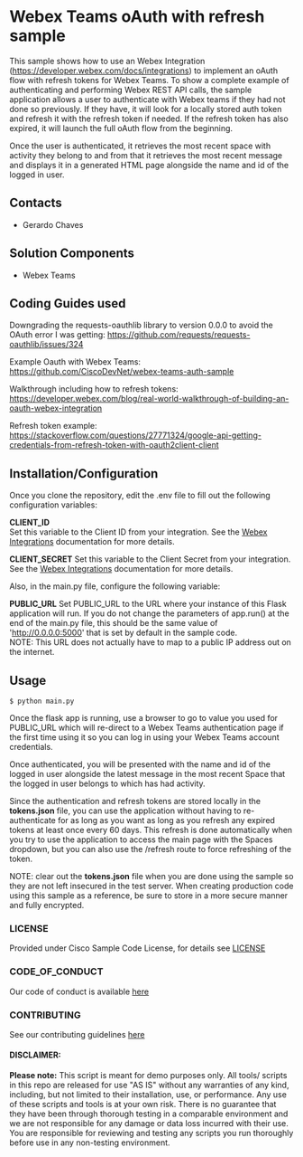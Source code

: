 # Webex Teams oAuth with refresh sample

This sample shows how to use an Webex Integration (https://developer.webex.com/docs/integrations) to implement an oAuth flow with refresh tokens 
for Webex Teams. 
To show a complete example of authenticating and performing Webex REST API calls, the sample application allows a user to 
authenticate with Webex teams if they had not done so previously. If they have, it will look for a locally stored auth token and refresh it with 
the refresh token if needed. If the refresh token has also expired, it will launch the full oAuth flow from the beginning. 

Once the user is authenticated, it retrieves the most recent space with activity they belong to and from that it retrieves 
the most recent message and displays it in a generated HTML page alongside the name and id of the logged in user.  


## Contacts
* Gerardo Chaves

## Solution Components
* Webex Teams

## Coding Guides used
 
Downgrading the requests-oauthlib library to version 0.0.0 to avoid the OAuth error I was getting:
https://github.com/requests/requests-oauthlib/issues/324

Example Oauth with Webex Teams:
https://github.com/CiscoDevNet/webex-teams-auth-sample

Walkthrough including how to refresh tokens:
https://developer.webex.com/blog/real-world-walkthrough-of-building-an-oauth-webex-integration

Refresh token example:
https://stackoverflow.com/questions/27771324/google-api-getting-credentials-from-refresh-token-with-oauth2client-client



## Installation/Configuration

Once you clone the repository, edit the .env file to fill out the following configuration variables:

**CLIENT_ID**     
Set this variable to the Client ID from your integration. See the [Webex Integrations](https://developer.webex.com/docs/integrations) documentation for more details.

**CLIENT_SECRET**
Set this variable to the Client Secret from your integration. See the [Webex Integrations](https://developer.webex.com/docs/integrations)  documentation for more details.

Also, in the main.py file, configure the following variable:

**PUBLIC_URL**
Set PUBLIC_URL to the URL where your instance of this Flask application will run. If you do not change the parameters 
of app.run() at the end of the main.py file, this should be the same value of 'http://0.0.0.0:5000' that is set by default 
in the sample code.  
NOTE: This URL does not actually have to map to a public IP address out on the internet. 


## Usage

    $ python main.py

Once the flask app is running, use a browser to go to value you used for PUBLIC_URL which will re-direct to a Webex Teams 
authentication page if the first time using it so you can log in using your Webex Teams account credentials. 

Once authenticated, you will be presented with the name and id of the logged in user alongside the latest message in the most recent Space that the 
logged in user belongs to which has had activity. 

Since the authentication and refresh tokens are stored locally in the **tokens.json** file, you can use the application without having to 
re-authenticate for as long as you want as long as you refresh any expired tokens at least once every 60 days. This refresh is done 
automatically when you try to use the application to access the main page with the Spaces dropdown, but you can also use 
the /refresh route to force refreshing of the token. 

NOTE: clear out the **tokens.json** file when you are done using the sample so they are not left insecured in the test server. 
When creating production code using this sample as a reference, be sure to store in a more secure manner and fully encrypted. 



### LICENSE

Provided under Cisco Sample Code License, for details see [LICENSE](LICENSE.md)

### CODE_OF_CONDUCT

Our code of conduct is available [here](CODE_OF_CONDUCT.md)

### CONTRIBUTING

See our contributing guidelines [here](CONTRIBUTING.md)

#### DISCLAIMER:
<b>Please note:</b> This script is meant for demo purposes only. All tools/ scripts in this repo are released for use "AS IS" without any warranties of any kind, including, but not limited to their installation, use, or performance. Any use of these scripts and tools is at your own risk. There is no guarantee that they have been through thorough testing in a comparable environment and we are not responsible for any damage or data loss incurred with their use.
You are responsible for reviewing and testing any scripts you run thoroughly before use in any non-testing environment.

